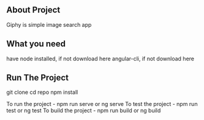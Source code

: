 ##  About Project

Giphy is simple image search app

## What you need

have node installed, if not download here
angular-cli, if not download here

## Run The Project

git clone <repo>
cd repo
npm install


To run the project   - npm run serve or ng serve
To test the project  - npm run test or ng test
To build the project - npm run build or ng build



